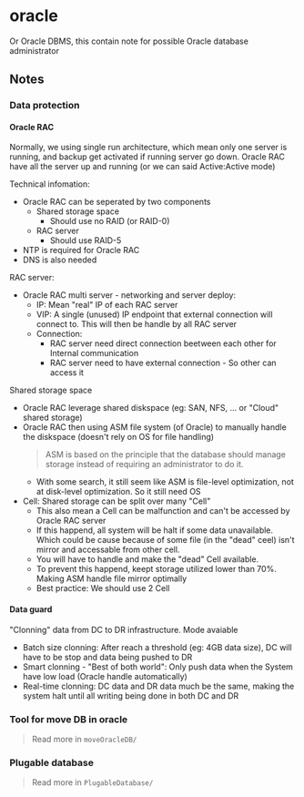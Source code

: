# oracle

Or Oracle DBMS, this contain note for possible Oracle database administrator


## Notes

### Data protection

#### Oracle RAC

Normally, we using single run architecture, which mean only one server is running, and backup get activated if running server go down. Oracle RAC have all the server up and running (or we can said Active:Active mode)

Technical infomation:
- Oracle RAC can be seperated by two components
    - Shared storage space
        - Should use no RAID (or RAID-0)
    - RAC server
        - Should use RAID-5
- NTP is required for Oracle RAC
- DNS is also needed

RAC server:
- Oracle RAC multi server - networking and server deploy:
    - IP: Mean "real" IP of each RAC server
    - VIP: A single (unused) IP endpoint that external connection will connect to. This will then be handle by all RAC server 
    - Connection:
        - RAC server need direct connection beetween each other for Internal communication
        - RAC server need to have external connection - So other can access it

Shared storage space
- Oracle RAC leverage shared diskspace (eg: SAN, NFS, ... or "Cloud" shared storage)
- Oracle RAC then using ASM file system (of Oracle) to manually handle the diskspace (doesn't rely on OS for file handling)
    > ASM is based on the principle that the database should manage storage instead of requiring an administrator to do it. 
    - With some search, it still seem like ASM is file-level optimization, not at disk-level optimization. So it still need OS
- Cell: Shared storage can be split over many "Cell"
    - This also mean a Cell can be malfunction and can't be accessed by Oracle RAC server
    - If this happend, all system will be halt if some data unavailable. Which could be cause because of some file (in the "dead" ceel) isn't mirror and accessable from other cell.
    - You will have to handle and make the "dead" Cell available.
    - To prevent this happend, keept storage utilized lower than 70%. Making ASM handle file mirror optimally
    - Best practice: We should use 2 Cell

#### Data guard

"Clonning" data from DC to DR infrastructure. Mode avaiable
- Batch size clonning: After reach a threshold (eg: 4GB data size), DC will have to be stop and data being pushed to DR
- Smart clonning - "Best of both world": Only push data when the System have low load (Oracle handle automatically)
- Real-time clonning: DC data and DR data much be the same, making the system halt until all writing being done in both DC and DR

### Tool for move DB in oracle

> Read more in `moveOracleDB/`

### Plugable database

> Read more in `PlugableDatabase/`
